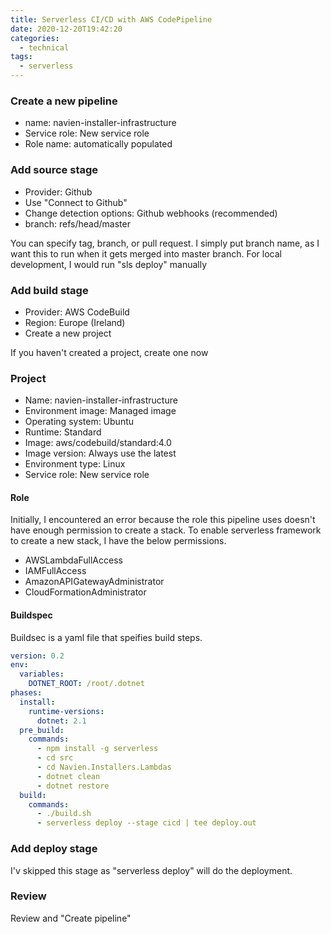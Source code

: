 ```yaml
---
title: Serverless CI/CD with AWS CodePipeline
date: 2020-12-20T19:42:20
categories:
  - technical
tags:
  - serverless
---
```



### Create a new pipeline

* name: navien-installer-infrastructure
* Service role: New service role
* Role name: automatically populated

### Add source stage

* Provider: Github
* Use "Connect to Github"
* Change detection options: Github webhooks \(recommended\)
* branch: refs/head/master

You can specify tag, branch, or pull request. I simply put branch name, as I want this to run when it gets merged into master branch. For local development, I would run "sls deploy" manually

### Add build stage

* Provider: AWS CodeBuild
* Region: Europe \(Ireland\)
* Create a new project

If you haven't created a project, create one now

### Project

* Name: navien-installer-infrastructure
* Environment image: Managed image
* Operating system: Ubuntu
* Runtime: Standard
* Image: aws/codebuild/standard:4.0
* Image version: Always use the latest
* Environment type: Linux
* Service role: New service role

#### Role

Initially, I encountered an error because the role this pipeline uses doesn't have enough permission to create a stack. To enable serverless framework to create a new stack, I have the below permissions. 

* AWSLambdaFullAccess
* IAMFullAccess
* AmazonAPIGatewayAdministrator
* CloudFormationAdministrator

#### Buildspec

Buildsec is a yaml file that speifies build steps. 

```yaml
version: 0.2
env:
  variables:
    DOTNET_ROOT: /root/.dotnet
phases:
  install:
    runtime-versions:
      dotnet: 2.1
  pre_build:
    commands:
      - npm install -g serverless
      - cd src
      - cd Navien.Installers.Lambdas
      - dotnet clean
      - dotnet restore
  build:
    commands:
      - ./build.sh
      - serverless deploy --stage cicd | tee deploy.out
```

### Add deploy stage

I'v skipped this stage as "serverless deploy" will do the deployment.

### Review

Review and "Create pipeline"

